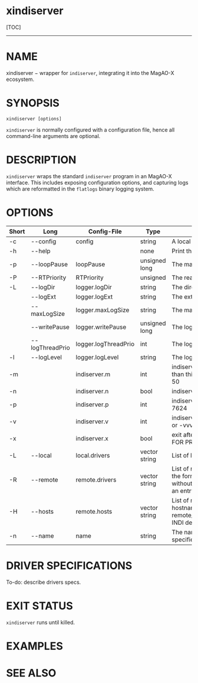 xindiserver
==========

[TOC]

------------------------------------------------------------------------

# NAME 

xindiserver − wrapper for `indiserver`, integrating it into the MagAO-X ecosystem.

# SYNOPSIS 

```
xindiserver [options] 
```

`xindiserver` is normally configured with a configuration file, hence all command-line arguments are optional.

# DESCRIPTION 

`xindiserver` wraps the standard `indiserver` program in an MagAO-X interface.  This includes exposing configuration options, and capturing logs which are reformatted in the `flatlogs` binary logging system.

# OPTIONS

|Short | Long            |    Config-File        |     Type          | Description  |
| ---  | ---             | ---                   |   ---             | ---          |
|   -c | --config        |    config             |   string          | A local config file |
|   -h |--help           |                       |   none            | Print this message and exit | 
|   -p | --loopPause     |    loopPause          |   unsigned long   | The main loop pause time in ns |
|   -P |--RTPriority     |   RTPriority          |   unsigned        | The real-time priority (0-99) | 
|   -L |--logDir         |   logger.logDir       |   string          | The directory for log files  | 
|      |--logExt         |   logger.logExt       |   string          | The extension for log files  | 
|      |--maxLogSize     |   logger.maxLogSize   |   string          | The maximum size of log files | 
|      |--writePause     |   logger.writePause   |   unsigned long   | The log thread pause time in ns |                                                                                                
|      | --logThreadPrio | logger.logThreadPrio  |     int           | The log thread priority   |
|   -l | --logLevel      | logger.logLevel       |     string        | The log level   | 
|   -m |                 | indiserver.m          |     int           | indiserver kills client if it gets more  than this many MB behind, default 50 |
|  -n  |                 | indiserver.n          |     bool          | indiserver: ignore /tmp/noindi 
|  -p  |                 | indiserver.p          |     int           | indiserver: alternate IP port, default 7624                   
|  -v  |                 | indiserver.v          |     int           | indiserver: log verbosity, -v, -vv or -vvv                        
|  -x  |                 | indiserver.x          |     bool          | exit after last client disconnects -- FOR PROFILING ONLY          
|  -L  | --local         | local.drivers         |    vector string  | List of local drivers to start.                                                                                                
|  -R  | --remote        | remote.drivers        |    vector string  | List of remote drivers to start, in the form of name\@hostname without the port.  Hostname needs an entry in remote.hosts                            
|  -H  | --hosts         | remote.hosts          |    vector string  | List of remote hosts, in the form of hostname[:remote_port]:local_port.  remote_port is optional if it is the INDI default.
|  -n  | --name          | name                  |    string         | The name of the application, specifies config.
    
# DRIVER SPECIFICATIONS

To-do: describe drivers specs.

# EXIT STATUS

`xindiserver` runs until killed.


# EXAMPLES


# SEE ALSO 
